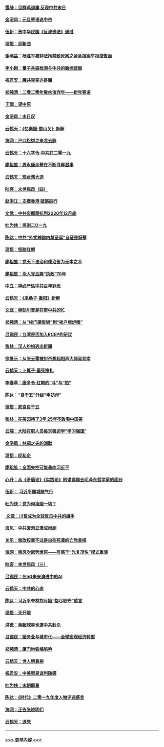 #### [雪绮：见群鸡退鹰  反观中共末日](../pages/nsc993/n11762112.md?t=01021744) 
#### [金浴凤：元旦寄语迷中帝](../pages/nsc993/n11761788.md?t=01021744) 
#### [伍新：贺中华民国《反渗透法》通过](../pages/nsc993/n11761994.md?t=01021744) 
#### [理悟：迎新曲](../pages/nsc993/n11761152.md?t=01021744) 
#### [谢燕益：杨胜军被非法拘禁致死案之紧急报案举报控告函](../pages/nsc993/n11756134.md?t=01021744) 
#### [李小刚：量子共振检测与中共的脑控武器](../pages/nsc993/n11754518.md?t=01021744) 
#### [祝君安：魔共百变亦是魔](../pages/nsc993/n11754469.md?t=01021744) 
#### [郑纯清：二零二零年散伙演弃年——新年寄语](../pages/nsc993/n11754195.md?t=01021744) 
#### [千瑞：望中原](../pages/nsc993/n11754159.md?t=01021744) 
#### [金浴凤：末日叹](../pages/nsc993/n11752359.md?t=01021744) 
#### [云鹤天：《忆秦娥‧娄山关》新解](../pages/nsc993/n11752348.md?t=01021744) 
#### [海网：户口松绑之来龙去脉](../pages/nsc993/n11752328.md?t=01021744) 
#### [云鹤天：十六字令‧中共在二零一九](../pages/nsc993/n11752305.md?t=01021744) 
#### [廖祖笙：周永康余孽在不断寻衅滋事](../pages/nsc993/n11751013.md?t=01021744) 
#### [云鹤天：观台湾大选](../pages/nsc993/n11751007.md?t=01021744) 
#### [陆客：末世民风（四）](../pages/nsc993/n11749203.md?t=01021744) 
#### [赵洪江：支撑香港 砥砺前行](../pages/nsc993/n11748482.md?t=01021744) 
#### [文武：中共妄图顽抗到2020年12月底](../pages/nsc993/n11748446.md?t=01021744) 
#### [吐为快：挥别二O一九](../pages/nsc993/n11748411.md?t=01021744) 
#### [陈达：中共“外扰神韵内禁圣诞”自证是妖孽](../pages/nsc993/n11748226.md?t=01021744) 
#### [理悟：怪胎红朝](../pages/nsc993/n11748206.md?t=01021744) 
#### [廖祖笙：党天下法治和德治皆为无本之木](../pages/nsc993/n11748135.md?t=01021744) 
#### [廖祖笙：杀人党血腥“执政”70年](../pages/nsc993/n11745144.md?t=01021744) 
#### [中立：神必严惩中共百年罪恶](../pages/nsc993/n11744970.md?t=01021744) 
#### [云鹤天：《采桑子‧重阳》新解](../pages/nsc993/n11744948.md?t=01021744) 
#### [文武：弹劾川普是在帮中共的忙](../pages/nsc993/n11744758.md?t=01021744) 
#### [郑纯清：从“挨门砸饭锅”到“挨户堵炉眼”](../pages/nsc993/n11744745.md?t=01021744) 
#### [吕锡民：台湾是否加入RCEP的研议](../pages/nsc993/n11744701.md?t=01021744) 
#### [张林：汉人纷纷逃出新疆](../pages/nsc993/n11743530.md?t=01021744) 
#### [徐曼沅：从张云雷被封杀想起相声大师吴兆南](../pages/nsc993/n11741816.md?t=01021744) 
#### [云鹤天：卜算子‧垂死挣扎](../pages/nsc993/n11739956.md?t=01021744) 
#### [李春草：唐多令‧红朝的“斗”与“拍”](../pages/nsc993/n11739830.md?t=01021744) 
#### [陈达：“自干五”升级“牵妨母”](../pages/nsc993/n11739724.md?t=01021744) 
#### [理悟：悲哀自干五](../pages/nsc993/n11739547.md?t=01021744) 
#### [张林：在茶园待了3年 25年不敢喝中国茶](../pages/nsc993/n11739240.md?t=01021744) 
#### [云端：大陆在职人员每天强迫学“学习强国”](../pages/nsc993/n11738735.md?t=01021744) 
#### [金浴凤：林郑之夫的渊默](../pages/nsc993/n11737735.md?t=01021744) 
#### [理悟：叹私企](../pages/nsc993/n11737715.md?t=01021744) 
#### [廖祖笙：全面失控可能袭向习近平](../pages/nsc993/n11737704.md?t=01021744) 
#### [心升：从《矛盾论》《实践论》的谬误揭去毛泽东哲学家的面纱](../pages/nsc993/n11736962.md?t=01021744) 
#### [伍新： 习近平赌城赌气行](../pages/nsc993/n11736929.md?t=01021744) 
#### [吐为快：党为何凌蹈一切？](../pages/nsc993/n11736915.md?t=01021744) 
#### [ 文武：川普成为全球反击中共的旗手](../pages/nsc993/n11736882.md?t=01021744) 
#### [海风：中共废港立澳成闹剧](../pages/nsc993/n11735857.md?t=01021744) 
#### [关乐：修改校章不过是自往死凑的亡党臭棋](../pages/nsc993/n11735097.md?t=01021744) 
#### [海网：南风吹起势燎原——有感于“光复茂名”模式重演](../pages/nsc993/n11732308.md?t=01021744) 
#### [陆客：末世民风（三）](../pages/nsc993/n11732211.md?t=01021744) 
#### [吕锡民：在5G未来演进中的AI](../pages/nsc993/n11730010.md?t=01021744) 
#### [云鹤天：中共的心态](../pages/nsc993/n11729906.md?t=01021744) 
#### [陈达：习近平夸林郑月娥“恪尽职守”感言](../pages/nsc993/n11729881.md?t=01021744) 
#### [理悟：天开眼](../pages/nsc993/n11729699.md?t=01021744) 
#### [洪微：英超球星也遭中共封杀](../pages/nsc993/n11727243.md?t=01021744) 
#### [吕锡民：服务业与城市化——全球宏观经济转型](../pages/nsc993/n11725845.md?t=01021744) 
#### [郑纯清：厦门地铁塌陷吟](../pages/nsc993/n11725813.md?t=01021744) 
#### [云鹤天：世人明真相](../pages/nsc993/n11725621.md?t=01021744) 
#### [祝君安：中美贸易谈判随感](../pages/nsc993/n11725609.md?t=01021744) 
#### [吐为快：末朝即景](../pages/nsc993/n11723365.md?t=01021744) 
#### [陈达：《时代》二零一九年度人物评选感言](../pages/nsc993/n11723337.md?t=01021744) 
#### [海网：正告张晓明们](../pages/nsc993/n11723228.md?t=01021744) 
#### [云鹤天：退党](../pages/nsc993/n11723056.md?t=01021744) 

----
#### [ >>> 更早内容 <<< ](../indexes/nsc993-earlier.md)
